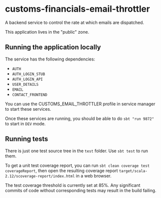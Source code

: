 
# customs-financials-email-throttler

A backend service to control the rate at which emails are dispatched.

This application lives in the "public" zone.

## Running the application locally

The service has the following dependencies:

* `AUTH`
* `AUTH_LOGIN_STUB`
* `AUTH_LOGIN_API`
* `USER_DETAILS`
* `EMAIL`
* `CONTACT_FRONTEND`

You can use the CUSTOMS_EMAIL_THROTTLER profile in service manager to start these services.

Once these services are running, you should be able to do `sbt "run 9872"` to start in `DEV` mode.

## Running tests

There is just one test source tree in the `test` folder. Use `sbt test` to run them.

To get a unit test coverage report, you can run `sbt clean coverage test coverageReport`,
then open the resulting coverage report `target/scala-2.12/scoverage-report/index.html` in a web browser.

The test coverage threshold is currently set at 85%. Any significant commits of code without corresponding tests may result in the build failing.
